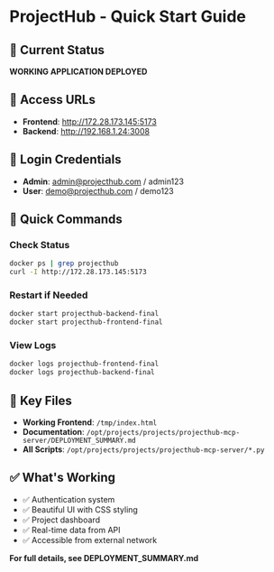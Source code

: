 # ProjectHub - Quick Start Guide

## 🎯 Current Status
**WORKING APPLICATION DEPLOYED**

## 🚀 Access URLs
- **Frontend**: http://172.28.173.145:5173
- **Backend**: http://192.168.1.24:3008

## 🔐 Login Credentials
- **Admin**: admin@projecthub.com / admin123
- **User**: demo@projecthub.com / demo123

## 🔧 Quick Commands

### Check Status
```bash
docker ps | grep projecthub
curl -I http://172.28.173.145:5173
```

### Restart if Needed
```bash
docker start projecthub-backend-final
docker start projecthub-frontend-final
```

### View Logs
```bash
docker logs projecthub-frontend-final
docker logs projecthub-backend-final
```

## 📁 Key Files
- **Working Frontend**: `/tmp/index.html`
- **Documentation**: `/opt/projects/projects/projecthub-mcp-server/DEPLOYMENT_SUMMARY.md`
- **All Scripts**: `/opt/projects/projects/projecthub-mcp-server/*.py`

## ✅ What's Working
- ✅ Authentication system
- ✅ Beautiful UI with CSS styling  
- ✅ Project dashboard
- ✅ Real-time data from API
- ✅ Accessible from external network

**For full details, see DEPLOYMENT_SUMMARY.md**